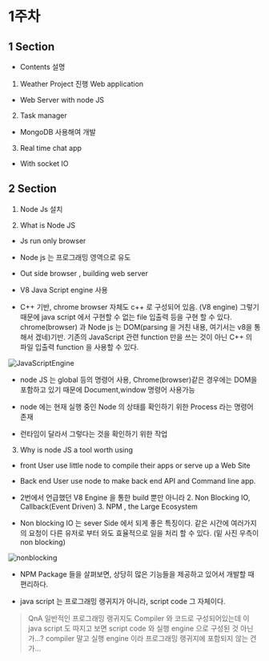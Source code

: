 # 1주차 
## 1 Section
* Contents 설명

1. 	Weather Project 진행 Web application

  -  Web Server  with node JS


2. 	Task manager

  -  MongoDB 사용해여 개발


3.  Real time chat app

 - 	With socket IO

##	2 Section

1.	Node Js 설치


2.	What is Node JS

  -	 Js run only browser 

  -	 Node js 는 프로그래밍 영역으로 유도

  -	 Out side browser , building web server

  -	 V8 Java Script engine 사용

  -	C++ 기반, chrome browser 자체도 c++ 로 구성되어 있음. (V8 engine) 그렇기 때문에 java script 에서 구현할 수 없는 file 입출력 등을 구현 할 수 있다. chrome(browser) 과 Node js 는 DOM(parsing 을 거친 내용, 여기서는 v8을 통해서 겠네)기반. 기존의 JavaScript 관련 function 만을 쓰는 것이 아닌 C++ 의 파일 입출력 function 을 사용할 수 있다. 
 
 ![JavaScriptEngine](https://user-images.githubusercontent.com/45062255/103443422-7d910100-4ca2-11eb-8754-b7a4eaba4bc3.PNG)

  - node JS 는 global 등의 명령어 사용, Chrome(browser)같은 경우에는 DOM을 포함하고 있기 때문에 Document,window 명령어 사용가능

  - node 에는 현재 실행 중인 Node 의 상태를 확인하기 위한 Process 라는 명령어 존재

  - 런타임이 달라서 그렇다는 것을 확인하기 위한 작업


3.	Why is node JS a tool worth using

  - front User use little node  to compile their apps or serve up a Web Site
 
  - Back end User use node to make back end API and Command line app.

  - 2번에서 언급했던 V8 Engine 을 통한 build 뿐만 아니라 2. Non Blocking IO, Callback(Event Driven) 3. NPM , the Large Ecosystem

  - Non blocking IO 는 sever Side 에서 되게 좋은 특징이다. 같은 시간에 여러가지의 요청이 다른 유저로 부터 와도 효율적으로 일을 처리 할 수 있다.  (밑 사진 우측이 non blocking)

 ![nonblocking](https://user-images.githubusercontent.com/45062255/103443418-6fdb7b80-4ca2-11eb-81c0-c94778fa705f.PNG)

  - NPM Package 들을 살펴보면, 상당히 많은 기능들을 제공하고 있어서 개발할 때 편리하다.

  - java script 는 프로그래밍 랭귀지가 아니라, script code 그 자체이다.

 > QnA 일반적인 프로그래밍 랭귀지도 Compiler 와 코드로 구성되어있는데 이 java script 도 따지고 보면 script code 와 실행 engine 으로 구성된 것 아닌가...? compiler 말고 실행 engine 이라 프로그래밍 랭귀지에 포함되지 않는 건가...
